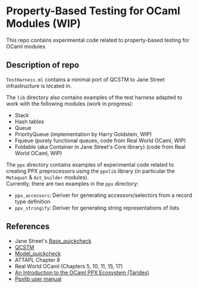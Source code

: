 # Property-Based Testing for OCaml Modules (WIP)

This repo contains experimental code related to property-based testing for OCaml modules.

## Description of repo
`TestHarness.ml` contains a minimal port of QCSTM to Jane Street infrastructure is located in. 

The `lib` directory also contains examples of the test harness adapted to work with the following modules (work in progress):
- Stack
- Hash tables
- Queue
- PriorityQueue (implementation by Harry Goldstein, WIP)
- Fqueue (purely functional queues, code from Real World OCaml, WIP)
- Foldable (aka Container in Jane Street's Core library) (code from Real World OCaml, WIP)

The `ppx` directory contains examples of experimental code related to creating
PPX preprocessors using the `ppxlib` library (in particular the `Metaquot` &
`Ast_builder` modules).          
Currently, there are two examples in the `ppx` directory:
- `ppx_accessors`: Deriver for generating accessors/selectors from a record type definition
- `ppx_stringify`: Deriver for generating string representations of lists

## References
- Jane Street's [Base_quickcheck](https://opensource.janestreet.com/base_quickcheck/)
- [QCSTM](https://github.com/jmid/qcstm)   
- [Model_quickcheck](https://github.com/suttonshire/model_quickcheck)
- ATTAPL Chapter 8
- Real World OCaml (Chapters 5, 10, 11, 15, 17)
- [An Introduction to the OCaml PPX Ecosystem (Tarides)](https://tarides.com/blog/2019-05-09-an-introduction-to-ocaml-ppx-ecosystem)
- [Ppxlib user manual](https://ocaml-ppx.github.io/ppxlib/ppxlib/index.html)



